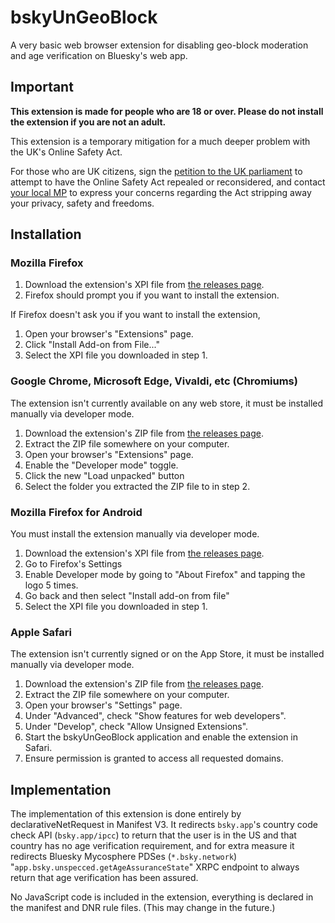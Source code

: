 # bskyUnGeoBlock

A very basic web browser extension for disabling geo-block moderation and age
verification on Bluesky's web app.

## Important

**This extension is made for people who are 18 or over. Please do not install
the extension if you are not an adult.**

This extension is a temporary mitigation for a much deeper problem with the
UK's Online Safety Act.

For those who are UK citizens, sign the
[petition to the UK parliament](https://petition.parliament.uk/petitions/722903)
to attempt to have the Online Safety Act repealed or reconsidered, and contact
[your local MP](https://members.parliament.uk/members/Commons) to express your
concerns regarding the Act stripping away your privacy, safety and freedoms.

## Installation

### Mozilla Firefox

1. Download the extension's XPI file from [the releases page](https://github.com/InvoxiPlayGames/bskyUnGeoBlock/releases).
2. Firefox should prompt you if you want to install the extension.

If Firefox doesn't ask you if you want to install the extension,

1. Open your browser's "Extensions" page.
2. Click "Install Add-on from File..."
3. Select the XPI file you downloaded in step 1.

### Google Chrome, Microsoft Edge, Vivaldi, etc (Chromiums)

The extension isn't currently available on any web store, it must be installed
manually via developer mode.

1. Download the extension's ZIP file from [the releases page](https://github.com/InvoxiPlayGames/bskyUnGeoBlock/releases).
2. Extract the ZIP file somewhere on your computer.
3. Open your browser's "Extensions" page.
4. Enable the "Developer mode" toggle.
5. Click the new "Load unpacked" button
6. Select the folder you extracted the ZIP file to in step 2.

### Mozilla Firefox for Android

You must install the extension manually via developer mode.

1. Download the extension's XPI file from [the releases page](https://github.com/InvoxiPlayGames/bskyUnGeoBlock/releases).
2. Go to Firefox's Settings
3. Enable Developer mode by going to "About Firefox" and tapping the logo 5
   times.
4. Go back and then select "Install add-on from file"
5. Select the XPI file you downloaded in step 1.

### Apple Safari

The extension isn't currently signed or on the App Store, it must be installed
manually via developer mode.

1. Download the extension's ZIP file from [the releases page](https://github.com/InvoxiPlayGames/bskyUnGeoBlock/releases).
2. Extract the ZIP file somewhere on your computer.
3. Open your browser's "Settings" page.
4. Under "Advanced", check "Show features for web developers".
5. Under "Develop", check "Allow Unsigned Extensions".
6. Start the bskyUnGeoBlock application and enable the extension in Safari.
7. Ensure permission is granted to access all requested domains.

## Implementation

The implementation of this extension is done entirely by declarativeNetRequest
in Manifest V3. It redirects `bsky.app`'s country code check API
(`bsky.app/ipcc`) to return that the user is in the US and that country has no
age verification requirement, and for extra measure it redirects Bluesky
Mycosphere PDSes (`*.bsky.network`) "`app.bsky.unspecced.getAgeAssuranceState`"
XRPC endpoint to always return that age verification has been assured.

No JavaScript code is included in the extension, everything is declared in the
manifest and DNR rule files. (This may change in the future.)
